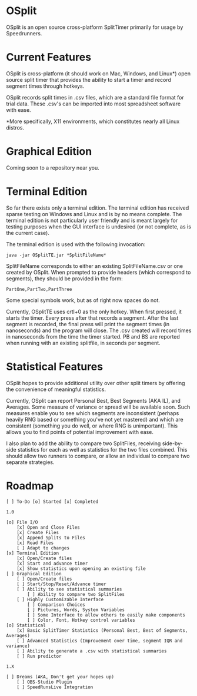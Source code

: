 OSplit
======

OSplit is an open source cross-platform SplitTimer primarily for usage by Speedrunners.

Current Features
================

OSplit is cross-platform (it should work on Mac, Windows, and Linux*) open source split timer that provides the ability to start a timer and record segment times through hotkeys.

OSplit records split times in .csv files, which are a standard file format for trial data. These .csv's can be imported into most spreadsheet software with ease.

*More specifically, X11 environments, which constitutes nearly all Linux distros.

Graphical Edition
=================

Coming soon to a repository near you.

Terminal Edition
================

So far there exists only a terminal edition. The terminal edition has received sparse testing on Windows and Linux and is by no means complete. The terminal edition is not particularly user friendly and is meant largely for testing purposes when the GUI interface is undesired (or not complete, as is the current case).

The terminal edition is used with the following invocation:

    java -jar OSplitTE.jar *SplitFileName*
    
SplitFileName corresponds to either an existing SplitFileName.csv or one created by OSplit. When prompted to provide headers (which correspond to segments), they should be provided in the form:

    PartOne,PartTwo,PartThree
    
Some special symbols work, but as of right now spaces do not.

Currently, OSplitTE uses crtl+0 as the only hotkey. When first pressed, it starts the timer. Every press after that records a segment. After the last segment is recorded, the final press will print the segment times (in nanoseconds) and the program will close.
The .csv created will record times in nanoseconds from the time the timer started. PB and BS are reported when running with an existing splitfile, in seconds per segment.

Statistical Features
====================

OSplit hopes to provide additional utility over other split timers by offering the convenience of meaningful statistics.

Currently, OSplit can report Personal Best, Best Segments (AKA IL), and Averages. Some measure of variance or spread will be available soon. Such measures enable you to see which segments are inconsistent (perhaps heavily RNG based or something you've not yet mastered) and which are consistent (something you do well, or where RNG is unimportant). This allows you to find points of potential improvement with ease.

I also plan to add the ability to compare two SplitFiles, receiving side-by-side statistics for each as well as statistics for the two files combined. This should allow two runners to compare, or allow an individual to compare two separate strategies.

Roadmap
=======

    [ ] To-Do [o] Started [x] Completed

    1.0

    [o] File I/O
        [x] Open and Close Files
        [x] Create Files
        [x] Append Splits to Files
        [x] Read Files
        [ ] Adapt to changes
    [x] Terminal Edition
        [x] Open/Create files
        [x] Start and advance timer
        [x] Show statistics upon opening an existing file
    [ ] Graphical Edition
        [ ] Open/Create files
        [ ] Start/Stop/Reset/Advance timer
        [ ] Ability to see statistical summaries
            [ ] Ability to compare two SplitFiles
        [ ] Highly Customizable Interface
            [ ] Comparison Choices
            [ ] Pictures, Words, System Variables
            [ ] Some Interface to allow others to easily make components
            [ ] Color, Font, Hotkey control variables
    [o] Statistical
        [x] Basic SplitTimer Statistics (Personal Best, Best of Segments, Averages)
        [ ] Advanced Statistics (Improvement over time, segment IQR and variance)
        [ ] Ability to generate a .csv with statistical summaries
        [ ] Run predictor

    1.X

    [ ] Dreams (AKA, Don't get your hopes up)
        [ ] OBS-Studio Plugin
        [ ] SpeedRunsLive Integration
